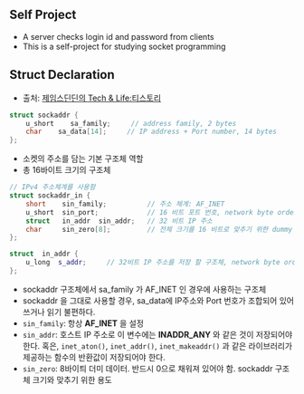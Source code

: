 ## Self Project
- A server checks login id and password from clients
- This is a self-project for studying socket programming

## Struct Declaration

- 출처: [제임스딘딘의 Tech & Life:티스토리](https://techlog.gurucat.net/292)

```c++
struct sockaddr {
	u_short    sa_family;     // address family, 2 bytes
	char    sa_data[14];     // IP address + Port number, 14 bytes
};
```
- 소켓의 주소를 담는 기본 구조체 역할
- 총 16바이트 크기의 구조체

```c++
// IPv4 주소체계를 사용함
struct sockaddr_in {
	short    sin_family;          // 주소 체계: AF_INET
	u_short  sin_port;            // 16 비트 포트 번호, network byte order
	struct   in_addr  sin_addr;   // 32 비트 IP 주소
	char     sin_zero[8];         // 전체 크기를 16 비트로 맞추기 위한 dummy
};

struct  in_addr {
	u_long  s_addr;     // 32비트 IP 주소를 저장 할 구조체, network byte order
};

```
- sockaddr 구조체에서 sa_family 가 AF_INET 인 경우에 사용하는 구조체
- sockaddr 을 그대로 사용할 경우, sa_data에 IP주소와 Port 번호가 조합되어 있어 쓰거나 읽기 불편하다.
- `sin_family`: 항상 **AF_INET** 을 설정
- `sin_addr`: 호스트 IP 주소로 이 변수에는 **INADDR_ANY** 와 같은 것이 저장되어야 한다. 혹은, `inet_aton()`, `inet_addr()`, `inet_makeaddr()` 과 같은 라이브러리가 제공하는 함수의 반환값이 저장되어야 한다.
- `sin_zero`: 8바이틔 더미 데이터. 반드시 0으로 채워져 있어야 함. sockaddr 구조체 크기와 맞추기 위한 용도

